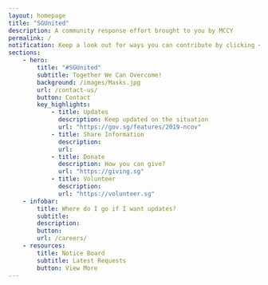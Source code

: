 ```yaml
---
layout: homepage
title: "SGUnited"
description: A community response effort brought to you by MCCY
permalink: /
notification: Keep a look out for ways you can contribute by clicking <a href="/register/">here!</a>
sections:
    - hero:
        title: "#SGUnited"
        subtitle: Together We Can Overcome!
        background: /images/Masks.jpg
        url: /contact-us/
        button: Contact
        key_highlights:
            - title: Updates
              description: Keep updated on the situation
              url: "https://gov.sg/features/2019-ncov"
            - title: Share Information
              description: 
              url: 
            - title: Donate
              description: How you can give?
              url: "https://giving.sg"
            - title: Volunteer
              description: 
              url: "https://volunteer.sg"
    - infobar:
        title: Where do I go if I want updates?
        subtitle: 
        description: 
        button: 
        url: /careers/
    - resources:
        title: Notice Board
        subtitle: Latest Requests
        button: View More
---
```

